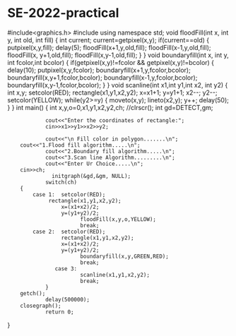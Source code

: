 # SE-2022-practical

#include<graphics.h>
#include<iostream>
using namespace std;
void floodFill(int x, int y, int old, int fill)
{
	int current;
	current=getpixel(x,y);
	if(current==old)
	{
		putpixel(x,y,fill);
		delay(5);
		floodFill(x+1,y,old,fill);
		floodFill(x-1,y,old,fill);
		floodFill(x, y+1,old,fill);
		floodFill(x,y-1,old,fill);
	}
}
void boundaryfill(int x, int y, int fcolor,int bcolor)
     {
      if(getpixel(x,y)!=fcolor && getpixel(x,y)!=bcolor)
         { delay(10);
          putpixel(x,y,fcolor);
          boundaryfill(x+1,y,fcolor,bcolor);   
	  boundaryfill(x,y+1,fcolor,bcolor);
	  boundaryfill(x-1,y,fcolor,bcolor);
	  boundaryfill(x,y-1,fcolor,bcolor);
}
}
void scanline(int x1,int y1,int x2, int y2)
{
int x,y;
setcolor(RED);
rectangle(x1,y1,x2,y2);
x=x1+1;
y=y1+1;
x2--;
y2--;
setcolor(YELLOW);
while(y2>=y)
{
moveto(x,y);
lineto(x2,y);
y++;
delay(50);
}
}
int main()
{
		int x,y,o=0,x1,y1,x2,y2,ch;
		//clrscr();
		int gd=DETECT,gm;
		
                cout<<"Enter the coordinates of rectangle:";
                cin>>x1>>y1>>x2>>y2;
               
                cout<<"\n Fill color in polygon.......\n";
		cout<<"1.Flood fill algorithm.....\n";
                cout<<"2.Boundary fill algorithm.....\n";
                cout<<"3.Scan line Algorithm.........\n";
                cout<<"Enter Ur Choice.....\n";
		cin>>ch;
                  initgraph(&gd,&gm, NULL);
                switch(ch)
		{
		    case 1:  setcolor(RED);
			     rectangle(x1,y1,x2,y2);
		             x=(x1+x2)/2;
		             y=(y1+y2)/2;
                           floodFill(x,y,o,YELLOW);
                           break;
		    case 2:  setcolor(RED);
		             rectangle(x1,y1,x2,y2);
		             x=(x1+x2)/2;
		             y=(y1+y2)/2;
                           boundaryfill(x,y,GREEN,RED);
                           break;
                   case 3: 
                           scanline(x1,y1,x2,y2);  
                           break;
                }
		getch();
                delay(500000);
		closegraph();
                return 0;
}
